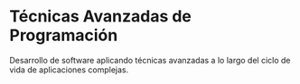 # Técnicas Avanzadas de Programación
Desarrollo de software aplicando técnicas avanzadas a lo largo del ciclo de vida de aplicaciones complejas.
